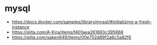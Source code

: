 # mysql
 - https://docs.docker.com/samples/library/mysql/#initializing-a-fresh-instance
 - https://qiita.com/A-Kira/items/f401aea261693c395966
 - https://qiita.com/saken649/items/00e752d89f2a6c5a82f6
